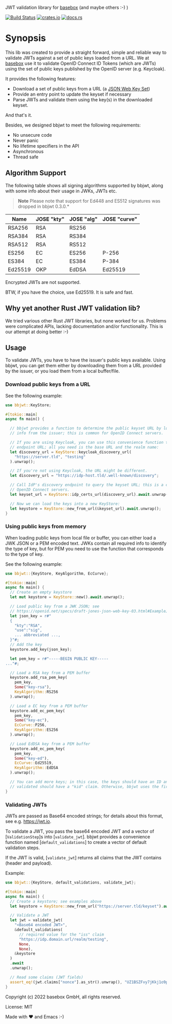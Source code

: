 JWT validation library for [basebox](https://basebox.io) (and maybe others :-) )

[![Build Status](https://github.com/basebox-tech/bbjwt/actions/workflows/main.yml/badge.svg)](https://github.com/basebox-tech/bbjwt/actions/workflows/main.yml)
[![crates.io](https://img.shields.io/crates/v/bbjwt.svg)](https://crates.io/crates/bbjwt)
[![docs.rs](https://docs.rs/bbjwt/badge.svg)](https://docs.rs/bbjwt)



# Synopsis

This lib was created to provide a straight forward, simple and reliable way to validate
JWTs against a set of public keys loaded from a URL.
We at [basebox](https://basebox.io) use it to validate OpenID Connect ID Tokens (which are JWTs)
using the set of public keys published by the OpenID server (e.g. Keycloak).

It provides the following features:

* Download a set of public keys from a URL (a [JSON Web Key Set](https://connect2id.com/products/server/docs/config/jwk-set))
* Provide an entry point to update the keyset if necessary
* Parse JWTs and validate them using the key(s) in the downloaded keyset.

And that's it.

Besides, we designed bbjwt to meet the following requirements:

* No unsecure code
* Never panic
* No lifetime specifiers in the API
* Asynchronous
* Thread safe

## Algorithm Support

The following table shows all signing algorithms supported by bbjwt, along with some info about
their usage in JWKs, JWTs etc.

> **Note**
> Please note that support for Ed448 and ES512 signatures was dropped in bbjwt 0.3.0.*

| Name    | JOSE "kty" | JOSE "alg" | JOSE "curve"      |
| ------- | ---------- | ---------- | ----------------- |
| RSA256  | RSA        | RS256      |                   |
| RSA384  | RSA        | RS384      |                   |
| RSA512  | RSA        | RS512      |                   |
| ES256   | EC         | ES256      | P-256             |
| ES384   | EC         | ES384      | P-384             |
| Ed25519 | OKP        | EdDSA      | Ed25519           |

Encrypted JWTs are not supported.

BTW, if you have the choice, use Ed25519. It is safe and fast.


## Why yet another Rust JWT validation lib?

We tried various other Rust JWT libraries, but none worked for us. Problems were complicated
APIs, lacking documentation and/or functionality. This is our attempt at doing better :-)

## Usage

To validate JWTs, you have to have the issuer's public keys available. Using bbjwt, you can
get them either by downloading them from a URL provided by the issuer, or you load them from
a local buffer/file.

### Download public keys from a URL

See the following example:

```rust no_run
use bbjwt::KeyStore;

#[tokio::main]
async fn main() {

  // bbjwt provides a function to determine the public keyset URL by loading discovery
  // info from the issuer; this is common for OpenID Connect servers.

  // If you are using Keycloak, you can use this convenience function to get the discovery
  // endpoint URL; all you need is the base URL and the realm name:
  let discovery_url = KeyStore::keycloak_discovery_url(
    "https://server.tld", "testing"
  ).unwrap();

  // If you're not using Keycloak, the URL might be different.
  let discovery_url = "https://idp-host.tld/.well-known/discovery";

  // Call IdP's discovery endpoint to query the keyset URL; this is a common feature on
  // OpenID Connect servers.
  let keyset_url = KeyStore::idp_certs_url(discovery_url).await.unwrap();

  // Now we can load the keys into a new KeyStore:
  let keystore = KeyStore::new_from_url(&keyset_url).await.unwrap();
}
```

### Using public keys from memory

When loading public keys from local file or buffer, you can either load a JWK JSON or a PEM encoded
text. JWKs contain all required info to identify the type of key, but for PEM you need to use
the function that corresponds to the type of key.

See the following example:

```rust no_run
use bbjwt::{KeyStore, KeyAlgorithm, EcCurve};

#[tokio::main]
async fn main() {
  // Create an empty keystore
  let mut keystore = KeyStore::new().await.unwrap();

  // Load public key from a JWK JSON; see
  // https://openid.net/specs/draft-jones-json-web-key-03.html#ExampleJWK
  let json_key = r#"
  {
    "kty":"RSA",
    "use":"sig",
    ... abbreviated ...,
  }"#;
  // Add the key
  keystore.add_key(json_key);

  let pem_key = r#"-----BEGIN PUBLIC KEY-----
..."#;

  // Load a RSA key from a PEM buffer
  keystore.add_rsa_pem_key(
    pem_key,
    Some("key-rsa"),
    KeyAlgorithm::RS256
  ).unwrap();

  // Load a EC key from a PEM buffer
  keystore.add_ec_pem_key(
    pem_key,
    Some("key-ec"),
    EcCurve::P256,
    KeyAlgorithm::ES256
  ).unwrap();

  // Load EdDSA key from a PEM buffer
  keystore.add_ec_pem_key(
    pem_key,
    Some("key-ed"),
    EcCurve::Ed25519,
    KeyAlgorithm::EdDSA
  ).unwrap();

  // You can add more keys; in this case, the keys should have an ID and the JWT to be
  // validated should have a "kid" claim. Otherwise, bbjwt uses the first key in the set.
}
```

### Validating JWTs

JWTs are passed as Base64 encoded strings; for details about this format, see e.g. <https://jwt.io>.

To validate a JWT, you pass the base64 encoded JWT and a vector of [`ValidationStep`]s into [`validate_jwt`]. bbjwt provides a convenience function named [`default_validations`] to create a vector of default validation steps.

If the JWT is valid, [`validate_jwt`] returns all claims that the JWT contains (header and payload).

Example:

```rust no_run
use bbjwt::{KeyStore, default_validations, validate_jwt};

#[tokio::main]
async fn main() {
  // Create a keystore; see examples above
  let keystore = KeyStore::new_from_url("https://server.tld/keyset").await.unwrap();

  // Validate a JWT
  let jwt = validate_jwt(
    "<Base64 encoded JWT>",
    &default_validations(
      // required value for the "iss" claim
      "https://idp.domain.url/realm/testing",
      None,
      None),
    &keystore
  )
  .await
  .unwrap();

  // Read some claims (JWT fields)
  assert_eq!(jwt.claims["nonce"].as_str().unwrap(), "UZ1BSZFvy7jKkj1o9p3r7w");
}
```


Copyright (c) 2022 basebox GmbH, all rights reserved.

License: MIT

Made with ❤️ and Emacs :-)
